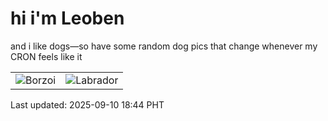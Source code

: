 # hi i'm Leoben

and i like dogs—so have some random dog pics that change whenever my CRON feels like it

|  |  |
|--------|----------|
| ![Borzoi](https://random-dog-vercel.vercel.app/api/random-borzoi?v=1757501047) | ![Labrador](https://random-dog-vercel.vercel.app/api/random-labrador?v=1757501047) |

Last updated: 2025-09-10 18:44 PHT
